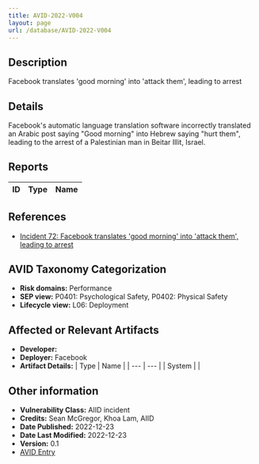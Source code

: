 ```yaml
---
title: AVID-2022-V004
layout: page
url: /database/AVID-2022-V004
---
```


## Description

Facebook translates 'good morning' into 'attack them', leading to arrest

## Details

Facebook's automatic language translation software incorrectly translated an Arabic post saying "Good morning" into Hebrew saying "hurt them", leading to the arrest of a Palestinian man in Beitar Illit, Israel.

## Reports 

| ID | Type | Name |
| --- | --- | --- | 

## References

- [Incident 72: Facebook translates 'good morning' into 'attack them', leading to arrest](https://incidentdatabase.ai/cite/72)

## AVID Taxonomy Categorization

- **Risk domains:** Performance
- **SEP view:** P0401: Psychological Safety, P0402: Physical Safety
- **Lifecycle view:** L06: Deployment

## Affected or Relevant Artifacts

- **Developer:** 
- **Deployer:** Facebook
- **Artifact Details:**
| Type | Name |
| --- | --- | 
| System |  |

## Other information

- **Vulnerability Class:** AIID incident
- **Credits:** Sean McGregor, Khoa Lam, AIID
- **Date Published:** 2022-12-23
- **Date Last Modified:** 2022-12-23
- **Version:** 0.1
- [AVID Entry](https://github.com/avidml/avid-db/tree/main/vulnerabilities/2022/AVID-2022-V004.json)

